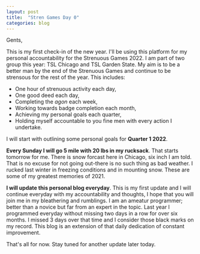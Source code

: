 ```yaml
---
layout: post
title:  "Stren Games Day 0"
categories: blog
---
```

Gents,

This is my first check-in of the new year.
I'll be using this platform for my personal accountability for the Strenuous Games 2022.
I am part of two group this year: TSL Chicago and TSL Garden State.
My aim is to be a better man by the end of the Strenuous Games and continue to be strensous for the rest of the year.
This includes:
* One hour of strenuous activity each day,
* One good deed each day,
* Completing the *agon* each week,
* Working towards badge completion each month,
* Achieving my personal goals each quarter,
* Holding myself accountable to you fine men with every action I undertake.

I will start with outlining some personal goals for **Quarter 1 2022**.

**Every Sunday I will go 5 mile with 20 lbs in my rucksack**.
That starts tomorrow for me.
There is snow forcast here in Chicago, six inch I am told.
That is no excuse for not going out-there is no such thing as bad weather.
I rucked last winter in freezing conditions and in mounting snow.
These are some of my greatest memories of 2021.

**I will update this personal blog everyday**.
This is my first update and I will continue everyday with my accountability and thoughts, I hope that you will join me in my bleathering and rumblings.
I am an ameatur programmer; better than a novice but far from an expert in the topic.
Last year I programmed everyday without missing two days in a row for over six months.
I missed 3 days over that time and I consider those black marks on my record.
This blog is an extension of that daily dedication of constant improvement.

That's all for now.
Stay tuned for another update later today.
